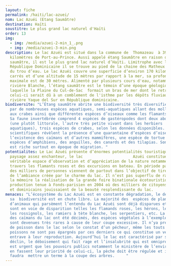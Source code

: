 ```yaml
---
layout: fiche
permalink: /haiti/lac-azuei/
nom: Lac Azuéi (Etang Saumâtre)
destination: Haïti
soustitre: Le plus grand lac naturel d'Haïti
order: 13
img:
  - img: /media/azuei-2-min_1_.png
  - img: /media/azuei-3-min.png
description: Le lac Azuéi est situé dans la commune de  Thomazeau  à 39
  kilomètres de Port-au-Prince. Aussi appelé étang Saumâtre en raison de son eau
  saumâtre, il est le plus grand lac naturel d’Haïti. Limitrophe avec la
  République Dominicaine il se trouve au pied de la chaine des Matheux et celle
  du trou d’eau. Le lac Azuéi couvre une superficie d’environ 170 kilomètres
  carrés et d’une altitude de 15 mètres par rapport à la mer, sa profondeur
  maximale est de 30 mètres. Alimenté par plusieurs cours d'eau, notamment la
  rivière Blanche, l’étang saumâtre est le témoin d’une époque géologique selon
  laquelle la Plaine du Cul-de-Sac  formait un bras de mer dont le retrait de
  celui-ci serait dû à un comblement de l'isthme par les dépôts fluviaux de la
  rivière Yaque del Sur en République dominicaine.
biodiversite: "L’Étang saumâtre abrite une biodiversité très diversifiée peuplée
  par de nombreuses espèces aquatiques, semi-aquatiques allant des mollusques
  aux crabes ainsi que différentes espèces d’oiseaux comme les flamants roses.
  Sa faune invertébrée comprend 4 espèces de gastéropodes dont deux abondantes
  (une plutôt littorale, l’autre très petite vivant dans les herbiers
  aquatiques), trois espèces de crabes, selon les données disponibles. Les
  scientifiques révèlent la présence d’une quarantaine d’espèces d’oiseaux,
  l’existence des caïmans et d’autres mammifères, une espèce de tortue et trois
  espèces d’amphibiens, des anguilles, des canards et des tilapias. Son avifaune
  est riche surtout en époque de migration. "
potentialites: Le Lac Azuéi présente d’énormes potentialités touristiques. D’un
  paysage assez enchanteur, le lac                      Azuéi constitue un
  véritable espace d’observation et d’appréciation de la nature notamment à
  travers les flamants roses et des excursions en bateau. En période pascale,
  des milliers de personnes viennent de partout dans l’objectif de tirer profit
  de l’ambiance créée par le charme du lac. Il n’est pas superflu de rappeler à
  la mémoire la réalisation de la grande foire binationale écotouristique et de
  production tenue à Fonds-parisien en 2004 où des milliers de citoyens haïtiens
  et dominicains jouissaient de la beauté resplendissante du lac.
menaces: "L’écosystème du Lac Azuéi est en constante dégradation, le déclin de
  sa  biodiversité est en chute libre. La majorité des  espèces de plantes et
  d’animaux qui parsèment l’entendu du Lac Azuéi sont déjà disparues et d’autres
  sont en voie de disparition telles les flamands roses, les hérons, les pies,
  les rossignols, les ramiers à tète blanche, les serpentiers, etc. La plupart
  des caïmans du lac ont été décimés, des espèces végétales à l’exemple du jonc
  sont devenues très rares à cause de leur coupe excessive. Il n’ya presque plus
  de poisson dans le lac selon le constat d’un pécheur, même les touts petits
  poissons ne sont pas épargnés par ces derniers ce qui constitue un véritable
  entrave à leur reproduction. Aujourd’hui le lac est caractérisé par son
  déclin, le déboisement qui fait rage et l’insalubrité qui est omniprésente. Il
  est urgent que les pouvoirs publics notamment le ministère de l’environnement
  en fassent leur priorité de celui-ci, la pèche doit être régulée et il
  faudra  mettre un terme à la coupe des arbres.     "
---
```

